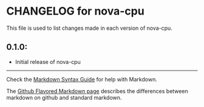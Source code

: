 # CHANGELOG for nova-cpu

This file is used to list changes made in each version of nova-cpu.

## 0.1.0:

* Initial release of nova-cpu

- - - 
Check the [Markdown Syntax Guide](http://daringfireball.net/projects/markdown/syntax) for help with Markdown.

The [Github Flavored Markdown page](http://github.github.com/github-flavored-markdown/) describes the differences between markdown on github and standard markdown.
